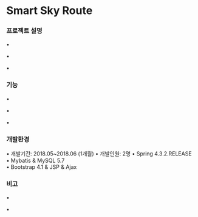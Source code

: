 # Smart Sky Route

<h3>프로젝트 설명</h3>
&bull; 

&bull; 

&bull; 

<h3>기능</h3>
&bull; 

&bull; 

&bull; 
<h3>개발환경</h3>

&bull; 
개발기간: 2018.05~2018.06 (1개월)
&bull; 
개발인원:  2명
&bull; 
Spring 4.3.2.RELEASE
<br>
&bull; 
Mybatis & MySQL 5.7
<br>
&bull; 
Bootstrap 4.1 & JSP & Ajax
<br>


<h3>비고</h3>

&bull; 

&bull; 
